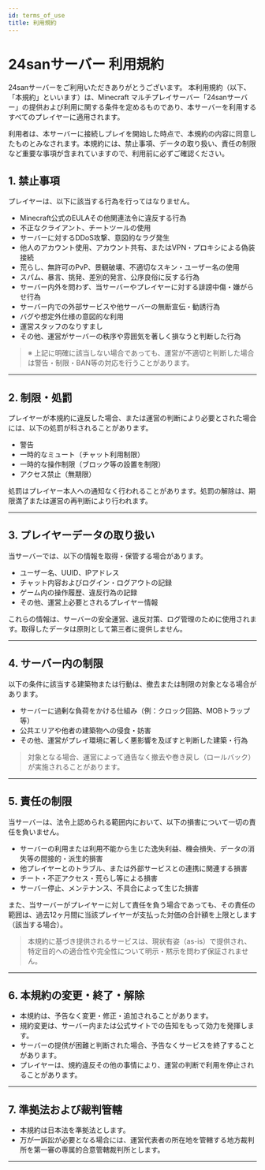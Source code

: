 ```yaml
---
id: terms_of_use
title: 利用規約
---
```

# 24sanサーバー 利用規約

24sanサーバーをご利用いただきありがとうございます。
本利用規約（以下、「本規約」といいます）は、Minecraft マルチプレイサーバー「24sanサーバー」の提供および利用に関する条件を定めるものであり、本サーバーを利用するすべてのプレイヤーに適用されます。

利用者は、本サーバーに接続しプレイを開始した時点で、本規約の内容に同意したものとみなされます。本規約には、禁止事項、データの取り扱い、責任の制限など重要な事項が含まれていますので、利用前に必ずご確認ください。

## 1. 禁止事項

プレイヤーは、以下に該当する行為を行ってはなりません。

- Minecraft公式のEULAその他関連法令に違反する行為  
- 不正なクライアント、チートツールの使用  
- サーバーに対するDDoS攻撃、意図的なラグ発生  
- 他人のアカウント使用、アカウント共有、またはVPN・プロキシによる偽装接続  
- 荒らし、無許可のPvP、景観破壊、不適切なスキン・ユーザー名の使用  
- スパム、暴言、挑発、差別的発言、公序良俗に反する行為  
- サーバー内外を問わず、当サーバーやプレイヤーに対する誹謗中傷・嫌がらせ行為  
- サーバー内での外部サービスや他サーバーの無断宣伝・勧誘行為  
- バグや想定外仕様の意図的な利用  
- 運営スタッフのなりすまし  
- その他、運営がサーバーの秩序や雰囲気を著しく損なうと判断した行為  

> ※ 上記に明確に該当しない場合であっても、運営が不適切と判断した場合は警告・制限・BAN等の対応を行うことがあります。

---

## 2. 制限・処罰

プレイヤーが本規約に違反した場合、または運営の判断により必要とされた場合には、以下の処罰が科されることがあります。

- 警告  
- 一時的なミュート（チャット利用制限）  
- 一時的な操作制限（ブロック等の設置を制限）  
- アクセス禁止（無期限）  

処罰はプレイヤー本人への通知なく行われることがあります。処罰の解除は、期限満了または運営の再判断により行われます。

---

## 3. プレイヤーデータの取り扱い

当サーバーでは、以下の情報を取得・保管する場合があります。

- ユーザー名、UUID、IPアドレス  
- チャット内容およびログイン・ログアウトの記録  
- ゲーム内の操作履歴、違反行為の記録  
- その他、運営上必要とされるプレイヤー情報  

これらの情報は、サーバーの安全運営、違反対策、ログ管理のために使用されます。取得したデータは原則として第三者に提供しません。

---

## 4. サーバー内の制限

以下の条件に該当する建築物または行動は、撤去または制限の対象となる場合があります。

- サーバーに過剰な負荷をかける仕組み（例：クロック回路、MOBトラップ等）  
- 公共エリアや他者の建築物への侵食・妨害  
- その他、運営がプレイ環境に著しく悪影響を及ぼすと判断した建築・行為  

> 対象となる場合、運営によって通告なく撤去や巻き戻し（ロールバック）が実施されることがあります。

---
## 5. 責任の制限

当サーバーは、法令上認められる範囲内において、以下の損害について一切の責任を負いません。

- サーバーの利用または利用不能から生じた逸失利益、機会損失、データの消失等の間接的・派生的損害  
- 他プレイヤーとのトラブル、または外部サービスとの連携に関連する損害  
- チート・不正アクセス・荒らし等による損害  
- サーバー停止、メンテナンス、不具合によって生じた損害  

また、当サーバーがプレイヤーに対して責任を負う場合であっても、その責任の範囲は、過去12ヶ月間に当該プレイヤーが支払った対価の合計額を上限とします（該当する場合）。  

> 本規約に基づき提供されるサービスは、現状有姿（as-is）で提供され、特定目的への適合性や完全性について明示・黙示を問わず保証されません。
---

## 6. 本規約の変更・終了・解除

- 本規約は、予告なく変更・修正・追加されることがあります。  
- 規約変更は、サーバー内または公式サイトでの告知をもって効力を発揮します。  
- サーバーの提供が困難と判断された場合、予告なくサービスを終了することがあります。  
- プレイヤーは、規約違反その他の事情により、運営の判断で利用を停止されることがあります。

---

## 7. 準拠法および裁判管轄

- 本規約は日本法を準拠法とします。  
- 万が一訴訟が必要となる場合には、運営代表者の所在地を管轄する地方裁判所を第一審の専属的合意管轄裁判所とします。

---
